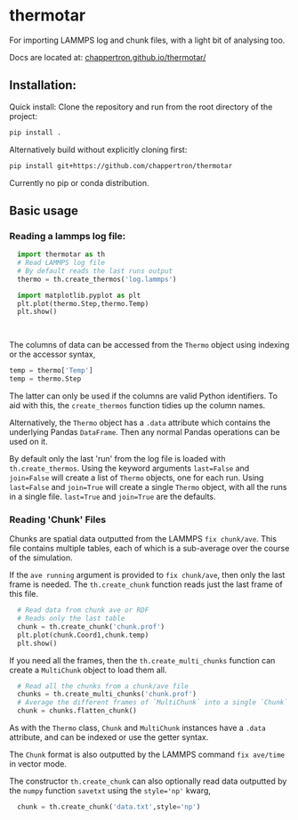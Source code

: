 # thermotar
For importing LAMMPS log and chunk files, with a light bit of analysing too.

Docs are located at: [chappertron.github.io/thermotar/](https://chappertron.github.io/thermotar/)


## Installation:
  Quick install:
  Clone the repository and run from the root directory of the project:
  ```sh
  pip install .
  ```

  Alternatively build without explicitly cloning first:
  ```sh
  pip install git+https://github.com/chappertron/thermotar
  ```

  Currently no pip or conda distribution. 
  
  
## Basic usage
### Reading a lammps log file:
``` python
  import thermotar as th
  # Read LAMMPS log file
  # By default reads the last runs output
  thermo = th.create_thermos('log.lammps')

  import matplotlib.pyplot as plt
  plt.plot(thermo.Step,thermo.Temp)
  plt.show()

 
``` 
The columns of data can be accessed from the `Thermo` object using indexing or the accessor syntax,
```python
temp = thermo['Temp']
temp = thermo.Step
```
The latter can only be used if the columns are valid Python identifiers.
To aid with this, the `create_thermos` function tidies up the column names.

Alternatively, the `Thermo` object has a `.data` attribute which contains the underlying Pandas `DataFrame`.
Then any normal Pandas operations can be used on it.

By default only the last 'run' from the log file is loaded with `th.create_thermos`.
Using the keyword arguments `last=False` and `join=False` will create a list of `Thermo` objects, one for each run. 
Using `last=False` and `join=True` will create a single `Thermo` object, with all the runs in a single file.
`last=True` and `join=True` are the defaults.

### Reading 'Chunk' Files

Chunks are spatial data outputted from the LAMMPS `fix chunk/ave`.
This file contains multiple tables, each of which is a sub-average over the course of the simulation.

If the `ave running` argument is provided to `fix chunk/ave`, then only the last frame is needed.
The `th.create_chunk` function reads just the last frame of this file.

``` python
  # Read data from chunk ave or RDF
  # Reads only the last table
  chunk = th.create_chunk('chunk.prof')
  plt.plot(chunk.Coord1,chunk.temp)
  plt.show()
```

If you need all the frames, then the `th.create_multi_chunks` function can create a `MultiChunk` object to load them all.

``` python
  # Read all the chunks from a chunk/ave file
  chunks = th.create_multi_chunks('chunk.prof')
  # Average the different frames of `MultiChunk` into a single `Chunk`
  chunk = chunks.flatten_chunk()
```

As with the `Thermo` class, `Chunk` and `MultiChunk` instances have a `.data` attribute, and can be indexed or use the getter syntax.

The `Chunk` format is also outputted by the LAMMPS command `fix ave/time` in vector mode.

The constructor `th.create_chunk` can also optionally read data outputted by the `numpy` function `savetxt` using the `style='np'` kwarg,
``` python
  chunk = th.create_chunk('data.txt',style='np')
```






  
